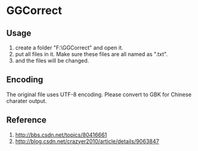 # GGCorrect

## Usage

1.  create a folder "F:\GGCorrect\" and open it.
2.	put all files in it. Make sure these files are all named as "<file name>.txt".
3.	and the files will be changed.

## Encoding
The original file uses UTF-8 encoding. Please convert to GBK for Chinese charater output.


## Reference

1. http://bbs.csdn.net/topics/80416661
2. http://blog.csdn.net/crazyer2010/article/details/9063847

